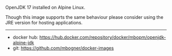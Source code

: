 OpenJDK 17 installed on Alpine Linux.

Though this image supports the same behaviour please consider using the JRE version for hosting applications.

----------
- docker hub: https://hub.docker.com/repository/docker/mbopm/openjdk-alpine-jdk
- git: https://github.com/mbogner/docker-images